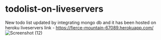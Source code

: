 # todolist-on-liveservers
New todo list updated by integrating mongo db and it has been hosted on heroku liveservers
link - https://fierce-mountain-67089.herokuapp.com/
![Screenshot (12)](https://user-images.githubusercontent.com/55653329/83488966-559eac80-a4cb-11ea-8711-08938b640026.png)

